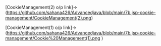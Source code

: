 [CookieManagement(2) o/p link]->(https://github.com/sahana426/Advancedjava/blob/main/7b.jsp-cookie-management/CookieManagement(2).png)

[CookieManagement(1) o/p link]->(https://github.com/sahana426/Advancedjava/blob/main/7b.jsp-cookie-management/Cookie%20Management(1).png
)
